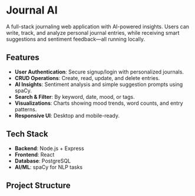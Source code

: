 # Journal AI

A full-stack journaling web application with AI-powered insights. Users can write, track, and analyze personal journal entries, while receiving smart suggestions and sentiment feedback—all running locally.

## Features

- **User Authentication**: Secure signup/login with personalized journals.
- **CRUD Operations**: Create, read, update, and delete entries.
- **AI Insights**: Sentiment analysis and simple suggestion prompts using spaCy.
- **Search & Filter**: By keyword, date, mood, or tags.
- **Visualizations**: Charts showing mood trends, word counts, and entry patterns.
- **Responsive UI**: Desktop and mobile-ready.

## Tech Stack

- **Backend**: Node.js + Express
- **Frontend**: React
- **Database**: PostgreSQL
- **AI/ML**: spaCy for NLP tasks

## Project Structure
